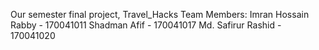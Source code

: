 Our semester final project, Travel_Hacks
Team Members:
Imran Hossain Rabby - 170041011 
Shadman Afif        - 170041017
Md. Safirur Rashid  - 170041020
